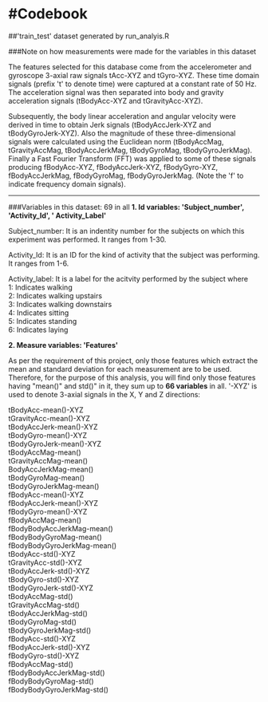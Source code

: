 #Codebook
==========

##'train_test' dataset generated by run_analyis.R

###Note on how measurements were made for the variables in this dataset

The features selected for this database come from the accelerometer and gyroscope 3-axial raw signals tAcc-XYZ and tGyro-XYZ. 
These time domain signals (prefix 't' to denote time) were captured at a constant rate of 50 Hz. The acceleration signal was then separated into body and gravity 
acceleration signals (tBodyAcc-XYZ and tGravityAcc-XYZ). 

Subsequently, the body linear acceleration and angular velocity were derived in time to obtain Jerk signals (tBodyAccJerk-XYZ and tBodyGyroJerk-XYZ). Also the 
magnitude of these three-dimensional signals were calculated using the Euclidean norm (tBodyAccMag, tGravityAccMag, tBodyAccJerkMag, tBodyGyroMag,
tBodyGyroJerkMag). 
Finally a Fast Fourier Transform (FFT) was applied to some of these signals producing fBodyAcc-XYZ, fBodyAccJerk-XYZ, fBodyGyro-XYZ, fBodyAccJerkMag,
fBodyGyroMag, fBodyGyroJerkMag. (Note the 'f' to indicate frequency domain signals).

- - -
###Variables in this dataset: 69 in all
**1. Id variables: 'Subject_number', 'Activity_Id', ' Activity_Label'**  

Subject_number: It is an indentity number for the subjects on which this experiment was performed. It ranges from 1-30.   

Activity_Id: It is an ID for the kind of activity that the subject was performing. It ranges from 1-6.  

Activity_label: It is a label for the acitvity performed by the subject where  
1: Indicates walking  
2: Indicates walking upstairs  
3: Indicates walking downstairs  
4: Indicates sitting  
5: Indicates standing   
6: Indicates laying  



**2. Measure variables: 'Features'**

As per the requirement of this project, only those features which extract the mean and standard deviation for each measurement are to be used.
Therefore, for the purpose of this analysis, you will find only those features having "mean()" and std()" in it, they sum up to **66 variables** in all. 
'-XYZ' is used to denote 3-axial signals in the X, Y and Z directions:

tBodyAcc-mean()-XYZ  
tGravityAcc-mean()-XYZ  
tBodyAccJerk-mean()-XYZ  
tBodyGyro-mean()-XYZ  
tBodyGyroJerk-mean()-XYZ  
tBodyAccMag-mean()  
tGravityAccMag-mean()  
BodyAccJerkMag-mean()  
tBodyGyroMag-mean()  
tBodyGyroJerkMag-mean()  
fBodyAcc-mean()-XYZ  
fBodyAccJerk-mean()-XYZ  
fBodyGyro-mean()-XYZ  
fBodyAccMag-mean()  
fBodyBodyAccJerkMag-mean()  
fBodyBodyGyroMag-mean()  
fBodyBodyGyroJerkMag-mean()  
tBodyAcc-std()-XYZ  
tGravityAcc-std()-XYZ  
tBodyAccJerk-std()-XYZ  
tBodyGyro-std()-XYZ  
tBodyGyroJerk-std()-XYZ  
tBodyAccMag-std()  
tGravityAccMag-std()  
tBodyAccJerkMag-std()  
tBodyGyroMag-std()  
tBodyGyroJerkMag-std()  
fBodyAcc-std()-XYZ  
fBodyAccJerk-std()-XYZ  
fBodyGyro-std()-XYZ  
fBodyAccMag-std()  
fBodyBodyAccJerkMag-std()  
fBodyBodyGyroMag-std()  
fBodyBodyGyroJerkMag-std()  

